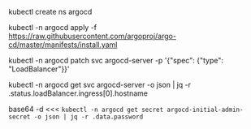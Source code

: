 <!-- create argocd namespace -->
kubectl create ns argocd
<!-- deploy ArgoCD in argocd namespace -->
kubectl -n argocd apply -f https://raw.githubusercontent.com/argoproj/argo-cd/master/manifests/install.yaml
<!-- configure service type to LoadBalancer -->
kubectl -n argocd patch svc argocd-server -p '{"spec": {"type": "LoadBalancer"}}'
<!-- get the service hostname -->
kubectl -n argocd get svc argocd-server -o json | jq -r .status.loadBalancer.ingress[0].hostname
<!-- get the initial admin password -->
base64 -d <<< `kubectl -n argocd get secret argocd-initial-admin-secret -o json | jq -r .data.password`